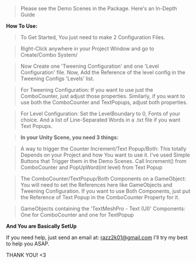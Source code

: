 > Please see the Demo Scenes in the Package. Here's an In-Depth Guide

**How To Use:**

> To Get Started, You just need to make 2 Configuration Files.

> Right-Click anywhere in your Project Window and go to Create/Combo System/

> Now Create one 'Tweening Configuration' and one 'Level Configuration' file. 
> Now, Add the Reference of the level config in the Tweening Configs 'Levels' list.

> For Tweening Configuration: If you want to use just the ComboCounter, just adjust those properties.
> Similarly, if you want to use both the ComboCounter and TextPopups, adjust both properties.

> For Level Configuration: Set the LevelBoundary to 0, Fonts of your choice. 
> And a list of Line-Separated Words in a .txt file if you want Text Popups. 

> **In your Unity Scene, you need 3 things:**

> A way to trigger the Counter Increment/Text Popup/Both: 
> This totally Depends on your Project and how You want to use it.
> I've used Simple Buttons that Trigger them in the Demo Scenes.
> Call Increment() from ComboCounter and PopUpWord(int level) from Text Popup

> The ComboCounter/TextPopup/Both Components on a GameObject: 
> You will need to set the References here like GameObjects and Tweening Configuration. 
> If you want to use Both Components, just put the Reference of Text Popup in the ComboCounter Property for it.

> GameObjects containing the 'TextMeshPro - Text (UI)' Components:
> One for ComboCounter and one for TextPopup

**And You are Basically SetUp**

If you need help, just send an email at: razz2k01@gmail.com
I'll try my best to help you ASAP.

THANK YOU! <3